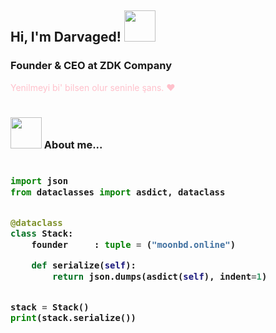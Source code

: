 <h2> Hi, I'm Darvaged! <img src="https://media.giphy.com/media/l1J9rgKXAD9BpO1sk/giphy.gif" width="50"></h2>

### Founder & CEO at ZDK Company
<font color="pink">Yenilmeyi bi' bilsen olur seninle şans. </em> :heart: </font>
#



### <img src="https://media.giphy.com/media/l1J9w5fqmQ3qEBOdW/giphy.gif" width="50"> About me...  

<h3>
    
```python
​
import json
from dataclasses import asdict, dataclass


@dataclass
class Stack:
    founder     : tuple = ("moonbd.online")

    def serialize(self):
        return json.dumps(asdict(self), indent=1)


stack = Stack()
print(stack.serialize())
​
```
</h3>

